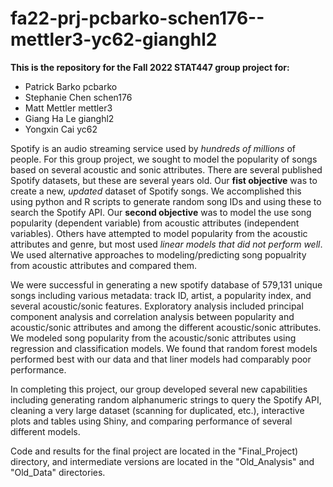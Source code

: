 # fa22-prj-pcbarko-schen176--mettler3-yc62-gianghl2

**This is the repository for the Fall 2022 STAT447 group project for:**

- Patrick Barko pcbarko
- Stephanie Chen schen176
- Matt Mettler mettler3
- Giang Ha Le gianghl2
- Yongxin Cai yc62

Spotify is an audio streaming service used by *hundreds of millions* of people. For this group project, we sought to model the popularity of songs based on several acoustic and sonic attributes. There are several published Spotify datasets, but these are several years old. Our **fist objective** was to create a new, *updated* dataset of Spotify songs. We accomplished this using python and R scripts to generate random song IDs and using these to search the Spotify API. Our **second objective** was to model the use song popularity (dependent variable) from acoustic attributes (independent variables). Others have attempted to model popularity from the acoustic attributes and genre, but most used *linear models that did not perform well*. We used alternative approaches to modeling/predicting song popualrity from acoustic attributes and compared them. 

We were successful in generating a new spotify database of 579,131 unique songs including various metadata: track ID, artist, a popularity index, and several acoustic/sonic features. Exploratory analysis included principal component analysis and correlation analysis between popularity and acoustic/sonic attributes and among the different acoustic/sonic attributes. We modeled song popularity from the acoustic/sonic attributes using regression and classification models. We found that random forest models performed best with our data and that liner models had comparably poor performance. 

In completing this project, our group developed several new capabilities including generating random alphanumeric strings to query the Spotify API, cleaning a very large dataset (scanning for duplicated, etc.), interactive plots and tables using Shiny, and comparing performance of several different models. 

Code and results for the final project are located in the "Final_Project) directory, and intermediate versions are located in the "Old_Analysis" and "Old_Data" directories. 


